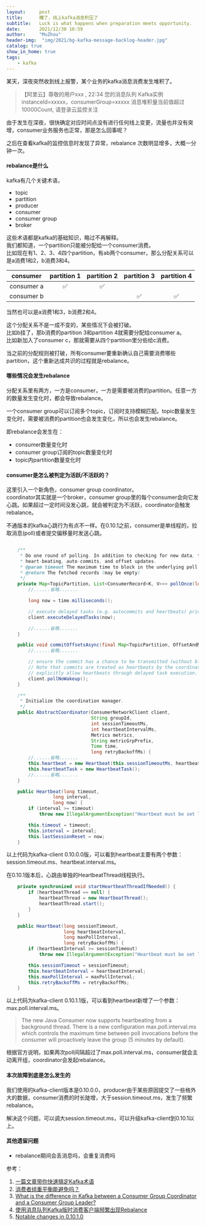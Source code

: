 ```yaml
---
layout:     post
title:      糟了，线上kafka消息积压了
subtitle:   Luck is what happens when preparation meets opportunity.
date:       2021/12/30 10:59
author:     "MuZhou"
header-img:  "img/2021/bg-kafka-message-backlog-header.jpg"
catalog: true
show_in_home: true
tags:
    - kafka
---
```


某天，深夜突然收到线上报警，某个业务的kafka消息消费发生堆积了。
>【阿里云】尊敬的用户xxx , 22:34 您的消息队列 Kafka实例instanceId=xxxxx，consumerGroup=xxxxx   消息堆积量当前值超过10000Count, 请登录云监控关注

由于发生在深夜，很快确定对应时间点没有进行任何线上变更，流量也并没有突增，consumer业务服务也正常，那是怎么回事呢？     

之后在查看kafka的监控信息时发现了异常，rebalance 次数明显增多，大概一分钟一次。        

#### rebalance是什么
kafka有几个关键术语，
- topic
- partition
- producer
- consumer
- consumer group
- broker         

这些术语都是kafka的基础知识，略过不再解释。    
我们都知道，一个partition只能被分配给一个consumer消费。    
比如现在有1、2、3、4四个partition，有ab两个consumer，那么分配关系可以是a消费1和2，b消费3和4。

| consumer | partition 1 | partition 2 | partition 3| partition 4|
| :--: | :--: | :--: |  :--: | :--: |  
| consumer a| ✅ |✅|||
|consumer b|||✅|✅| 

当然也可以是a消费1和3，b消费2和4。    

这个分配关系不是一成不变的，某些情况下会被打破。    
比如b挂了，那b消费的partition 3和partition 4就需要分配给consumer a。     
比如新加入了consumer c，那就需要从四个partition里分些给c消费。     

当之前的分配规则被打破，所有consumer要重新确认自己需要消费哪些partition，这个重新达成共识的过程就是rebalance。  

#### 哪些情况会发生rebalance
分配关系里有两方，一方是consumer，一方是需要被消费的partition。任意一方的数量发生变化时，都会导致rebalance。

一个consumer group可以订阅多个topic，订阅时支持模糊匹配。topic数量发生变化时，需要被消费的partition也会发生变化，所以也会发生rebalance。

即rebalance会发生在：
- consumer数量变化时
- consumer group订阅的topic数量变化时
- topic内partition数量变化时

#### consumer是怎么被判定为活跃/不活跃的？
这里引入一个新角色，consumer group coordinator。      
coordinator其实就是一个broker，consumer group里的每个consumer会向它发心跳。如果超过一定时间没发心跳，就会被判定为不活跃，coordinator会触发rebalance。        

不通版本的kafka心跳行为有点不一样。在0.10.1之前，consumer是单线程的，拉取消息(poll)或者提交偏移量时发送心跳。

```java

    /**
     * Do one round of polling. In addition to checking for new data, this does any needed
     * heart-beating, auto-commits, and offset updates.
     * @param timeout The maximum time to block in the underlying poll
     * @return The fetched records (may be empty)
     */
    private Map<TopicPartition, List<ConsumerRecord<K, V>>> pollOnce(long timeout) {
        //......省略.......

        long now = time.milliseconds();

        // execute delayed tasks (e.g. autocommits and heartbeats) prior to fetching records
        client.executeDelayedTasks(now);

        //......省略.......
    }
```
```java
    public void commitOffsetsAsync(final Map<TopicPartition, OffsetAndMetadata> offsets, OffsetCommitCallback callback) {
        //......省略.......

        // ensure the commit has a chance to be transmitted (without blocking on its completion).
        // Note that commits are treated as heartbeats by the coordinator, so there is no need to
        // explicitly allow heartbeats through delayed task execution.
        client.pollNoWakeup();
    }
```
```java
    /**
     * Initialize the coordination manager.
     */
    public AbstractCoordinator(ConsumerNetworkClient client,
                               String groupId,
                               int sessionTimeoutMs,
                               int heartbeatIntervalMs,
                               Metrics metrics,
                               String metricGrpPrefix,
                               Time time,
                               long retryBackoffMs) {
        //......省略.......
        this.heartbeat = new Heartbeat(this.sessionTimeoutMs, heartbeatIntervalMs, time.milliseconds());
        this.heartbeatTask = new HeartbeatTask();
        //......省略.......
    }

    public Heartbeat(long timeout,
                 long interval,
                 long now) {
        if (interval >= timeout)
            throw new IllegalArgumentException("Heartbeat must be set lower than the session timeout");

        this.timeout = timeout;
        this.interval = interval;
        this.lastSessionReset = now;
    }
```
以上代码为kafka-client 0.10.0.0版，可以看到heartbeat主要有两个参数：session.timeout.ms、heartbeat.interval.ms。    

在0.10.1版本后，心跳由单独的HeartbeatThread线程执行。
```java
    private synchronized void startHeartbeatThreadIfNeeded() {
        if (heartbeatThread == null) {
            heartbeatThread = new HeartbeatThread();
            heartbeatThread.start();
        }
    }
```
```java
    public Heartbeat(long sessionTimeout,
                     long heartbeatInterval,
                     long maxPollInterval,
                     long retryBackoffMs) {
        if (heartbeatInterval >= sessionTimeout)
            throw new IllegalArgumentException("Heartbeat must be set lower than the session timeout");

        this.sessionTimeout = sessionTimeout;
        this.heartbeatInterval = heartbeatInterval;
        this.maxPollInterval = maxPollInterval;
        this.retryBackoffMs = retryBackoffMs;
    }
```

以上代码为kafka-client 0.10.1.1版，可以看到heartbeat新增了一个参数：max.poll.interval.ms。
>The new Java Consumer now supports heartbeating from a background thread. There is a new configuration max.poll.interval.ms which controls the maximum time between poll invocations before the consumer will proactively leave the group (5 minutes by default).

根据官方说明，如果两次poll间隔超过了max.poll.interval.ms，consumer就会主动离开组，coordinator会发起rebalance。

#### 本次故障到底是怎么发生的
我们使用的kafka-client版本是0.10.0.0，producer由于某些原因提交了一些格外大的数据，consumer消费的时长陡增，大于session.timeout.ms，发生了频繁rebalance。

解决这个问题，可以调大session.timeout.ms，可以升级kafka-client到0.10.1以上。

#### 其他遗留问题
- rebalance期间会丢消息吗，会重复消费吗


参考：
1. [一篇文章带你快速搞定Kafka术语](https://time.geekbang.org/column/article/99318)
2. [消费者组重平衡能避免吗？](https://time.geekbang.org/column/article/105737)
3. [What is the difference in Kafka between a Consumer Group Coordinator and a Consumer Group Leader?](https://stackoverflow.com/questions/42015158/what-is-the-difference-in-kafka-between-a-consumer-group-coordinator-and-a-consu)
4. [使用消息队列Kafka版时消费客户端频繁出现Rebalance](https://help.aliyun.com/document_detail/154454.html?spm=a2c4g.11186623.0.0.631c6e91m4hwqs)
5. [Notable changes in 0.10.1.0](https://kafka.apache.org/0101/documentation.html#upgrade_1010_notable)